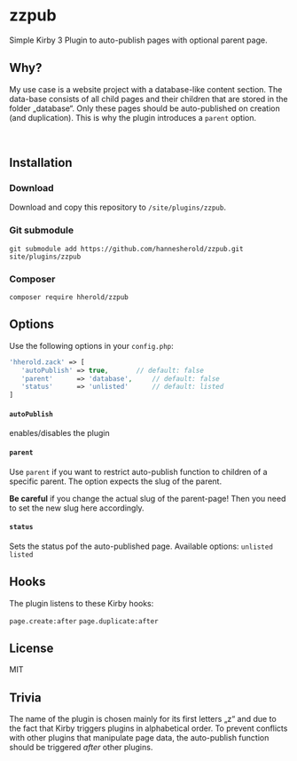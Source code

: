 # zzpub

Simple Kirby 3 Plugin to auto-publish pages with optional parent page.



## Why?

My use case is a website project with a database-like content section. The data-base consists of all child pages and their children that are stored in the folder „database“. Only these pages should be auto-published on creation (and duplication). This is why the plugin introduces a `parent` option.

<br>

## Installation

### Download

Download and copy this repository to `/site/plugins/zzpub`.

### Git submodule

```
git submodule add https://github.com/hannesherold/zzpub.git site/plugins/zzpub
```

### Composer

```
composer require hherold/zzpub
```



## Options

Use the following options in your `config.php`:


```php
'hherold.zack' => [
   'autoPublish' => true,		// default: false
   'parent'      => 'database',		// default: false
   'status'      => 'unlisted'		// default: listed
]
```



#### `autoPublish`

enables/disables the plugin

#### `parent`
Use `parent` if you want to restrict auto-publish function to children of a specific parent. The option expects the slug of the parent.

**Be careful** if you change the actual slug of the parent-page! Then you need to set the new slug here accordingly.

#### `status`
Sets the status pof the auto-published page. Available options:
`unlisted`
`listed`



## Hooks

The plugin listens to these Kirby hooks:

`page.create:after`
`page.duplicate:after`



## License

MIT



## Trivia

The name of the plugin is chosen mainly for its first letters „z“ and due to the fact that Kirby triggers plugins in alphabetical order. To prevent conflicts with other plugins that manipulate page data, the auto-publish function should be triggered *after* other plugins.
